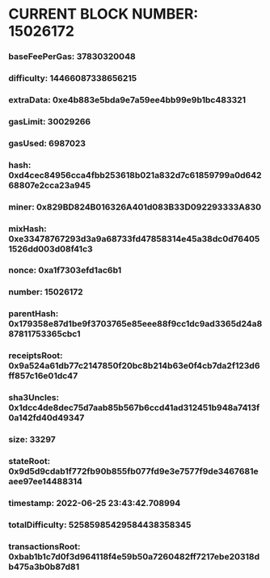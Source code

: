 # CURRENT BLOCK NUMBER: 15026172

### baseFeePerGas: 37830320048
### difficulty: 14466087338656215
### extraData: 0xe4b883e5bda9e7a59ee4bb99e9b1bc483321
### gasLimit: 30029266
### gasUsed: 6987023
### hash: 0xd4cec84956cca4fbb253618b021a832d7c61859799a0d64268807e2cca23a945
### miner: 0x829BD824B016326A401d083B33D092293333A830
### mixHash: 0xe33478767293d3a9a68733fd47858314e45a38dc0d764051526dd003d08f41c3
### nonce: 0xa1f7303efd1ac6b1
### number: 15026172
### parentHash: 0x179358e87d1be9f3703765e85eee88f9cc1dc9ad3365d24a887811753365cbc1
### receiptsRoot: 0x9a524a61db77c2147850f20bc8b214b63e0f4cb7da2f123d6ff857c16e01dc47
### sha3Uncles: 0x1dcc4de8dec75d7aab85b567b6ccd41ad312451b948a7413f0a142fd40d49347
### size: 33297
### stateRoot: 0x9d5d9cdab1f772fb90b855fb077fd9e3e7577f9de3467681eaee97ee14488314
### timestamp: 2022-06-25 23:43:42.708994
### totalDifficulty: 52585985429584438358345
### transactionsRoot: 0xbab1b1c7d0f3d964118f4e59b50a7260482ff7217ebe20318db475a3b0b87d81
